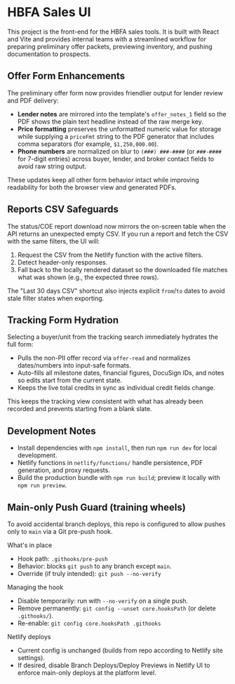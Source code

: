 # HBFA Sales UI

This project is the front-end for the HBFA sales tools. It is built with React and Vite and provides internal teams with a streamlined workflow for preparing preliminary offer packets, previewing inventory, and pushing documentation to prospects.

## Offer Form Enhancements

The preliminary offer form now provides friendlier output for lender review and PDF delivery:

- **Lender notes** are mirrored into the template's `offer_notes_1` field so the PDF shows the plain text headline instead of the raw merge key.
- **Price formatting** preserves the unformatted numeric value for storage while supplying a `priceFmt` string to the PDF generator that includes comma separators (for example, `$1,250,000.00`).
- **Phone numbers** are normalized on blur to `(###) ###-####` (or `###-####` for 7-digit entries) across buyer, lender, and broker contact fields to avoid raw string output.

These updates keep all other form behavior intact while improving readability for both the browser view and generated PDFs.

## Reports CSV Safeguards

The status/COE report download now mirrors the on-screen table when the API returns an unexpected empty CSV. If you run a report and fetch the CSV with the same filters, the UI will:

1. Request the CSV from the Netlify function with the active filters.
2. Detect header-only responses.
3. Fall back to the locally rendered dataset so the downloaded file matches what was shown (e.g., the expected three rows).

The "Last 30 days CSV" shortcut also injects explicit `from`/`to` dates to avoid stale filter states when exporting.

## Tracking Form Hydration

Selecting a buyer/unit from the tracking search immediately hydrates the full form:

- Pulls the non-PII offer record via `offer-read` and normalizes dates/numbers into input-safe formats.
- Auto-fills all milestone dates, financial figures, DocuSign IDs, and notes so edits start from the current state.
- Keeps the live total credits in sync as individual credit fields change.

This keeps the tracking view consistent with what has already been recorded and prevents starting from a blank slate.

## Development Notes

- Install dependencies with `npm install`, then run `npm run dev` for local development.
- Netlify functions in `netlify/functions/` handle persistence, PDF generation, and proxy requests.
- Build the production bundle with `npm run build`; preview it locally with `npm run preview`.

## Main-only Push Guard (training wheels)
To avoid accidental branch deploys, this repo is configured to allow pushes only to `main` via a Git pre-push hook.

What's in place
- Hook path: `.githooks/pre-push`
- Behavior: blocks `git push` to any branch except `main`.
- Override (if truly intended): `git push --no-verify`

Managing the hook
- Disable temporarily: run with `--no-verify` on a single push.
- Remove permanently: `git config --unset core.hooksPath` (or delete `.githooks/`).
- Re-enable: `git config core.hooksPath .githooks`

Netlify deploys
- Current config is unchanged (builds from repo according to Netlify site settings).
- If desired, disable Branch Deploys/Deploy Previews in Netlify UI to enforce main-only deploys at the platform level.
